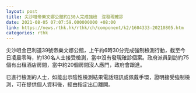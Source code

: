 ```yaml
---
layout: post
title: 尖沙咀帝樂文娜公館約130人完成強檢　沒發現確診　
date: 2021-08-05 07:07:59.000000000 +08:00
link: https://news.rthk.hk/rthk/ch/component/k2/1604333-20210805.htm
categories: rthk
---
```


尖沙咀金巴利道39號帝樂文娜公館，上午約6時30分完成強制檢測行動，截至今日凌晨零時，約130名人士接受檢測，當中沒有發現確診個案。政府派員到訪約75個有出租酒店房間，當中約20個房間沒人應門，政府會跟進。

已進行檢測的人士，如能出示陰性檢測結果電話短訊或佩戴手環，證明接受強制檢測，可在提供個人資料後，經由指定出口離開。
